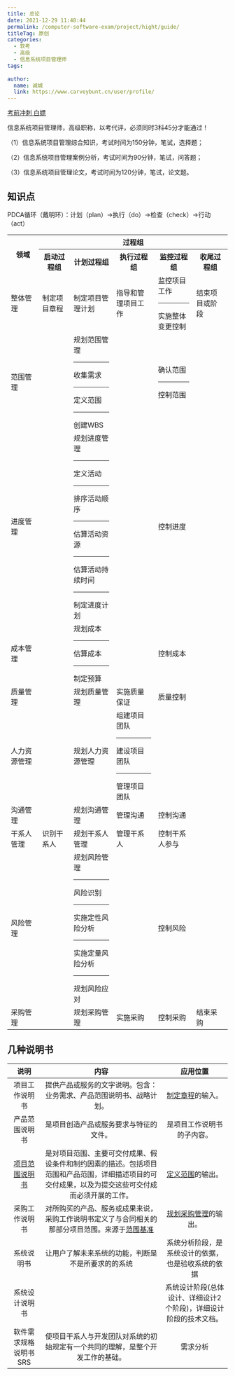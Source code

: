 ```yaml
---
title: 总论
date: 2021-12-29 11:48:44
permalink: /computer-software-exam/project/hight/guide/
titleTag: 原创
categories: 
  - 软考
  - 高级
  - 信息系统项目管理师
tags: 
  
author: 
  name: 诚城
  link: https://www.carveybunt.cn/user/profile/
---
```

[考前冲刺 白嫖](https://ke.qq.com/webcourse/index.html#cid=463254&term_id=100554390&taid=13296681877967254&type=1024&vid=387702299950832637)
<!--more-->
信息系统项目管理师，高级职称，以考代评，必须同时3科45分才能通过！

（1）信息系统项目管理综合知识，考试时间为150分钟，笔试，选择题；

（2）信息系统项目管理案例分析，考试时间为90分钟，笔试，问答题；

（3）信息系统项目管理论文，考试时间为120分钟，笔试，论文题。

## 知识点
PDCA循环（戴明环）：计划（plan）->执行（do）->检查（check）->行动（act）

<table>
<tr>
<th rowspan="2">领域</th>
<th colspan="5">过程组</th>
</tr>
<tr>
<th>启动过程组</th>
<th>计划过程组</th>
<th>执行过程组</th>
<th>监控过程组</th>
<th>收尾过程组</th>
</tr>

<tr>
<td>整体管理</td>
<td>制定项目章程</td>
<td>制定项目管理计划</td>
<td>指导和管理项目工作</td>
<td>监控项目工作</br><hr>实施整体变更控制</td>
<td>结束项目或阶段</td>
</tr>


<tr>
<td>范围管理</td>
<td></td>
<td>规划范围管理</br><hr>收集需求</br><hr>定义范围</br><hr>创建WBS</td>
<td></td>
<td>确认范围</br><hr>控制范围</td>
<td></td>
</tr>

<tr>
<td>进度管理</td>
<td></td>
<td>规划进度管理</br><hr>定义活动</br><hr>排序活动顺序</br><hr>估算活动资源</br><hr>估算活动持续时间</br><hr>制定进度计划</td>
<td></td>
<td>控制进度</td>
<td></td>
</tr>

<tr>
<td>成本管理</td>
<td></td>
<td>规划成本</br><hr>估算成本</br><hr>制定预算</td>
<td></td>
<td>控制成本</td>
<td></td>
</tr>

<tr>
<td>质量管理</td>
<td></td>
<td>规划质量管理</td>
<td>实施质量保证</td>
<td>质量控制</td>
<td></td>
</tr>

<tr>
<td>人力资源管理</td>
<td></td>
<td>规划人力资源管理</td>
<td>组建项目团队</br><hr>建设项目团队</br><hr>管理项目团队</td>
<td></td>
<td></td>
</tr>

<tr>
<td>沟通管理</td>
<td></td>
<td>规划沟通管理</td>
<td>管理沟通</br></td>
<td>控制沟通</td>
<td></td>
</tr>

<tr>
<td>干系人管理</td>
<td>识别干系人</td>
<td>规划干系人管理</td>
<td>管理干系人</td>
<td>控制干系人参与</td>
<td></td>
</tr>

<tr>
<td>风险管理</td>
<td></td>
<td>规划风险管理</br><hr>风险识别</br><hr>实施定性风险分析</br><hr>实施定量风险分析</br><hr>规划风险应对</td>
<td></td>
<td>控制风险</td>
<td></td>
</tr>

<tr>
<td>采购管理</td>
<td></td>
<td>规划采购管理</td>
<td>实施采购</td>
<td>控制采购</td>
<td>结束采购</td>
</tr>
</table>

## 几种说明书

|                              说明                              |                                                                          内容                                                                           |                               应用位置                               |
| :------------------------------------------------------------: | :-----------------------------------------------------------------------------------------------------------------------------------------------------: | :------------------------------------------------------------------: |
|                         项目工作说明书                         |                                          提供产品或服务的文字说明。包含：业务需求、产品范围说明书、战略计划。                                           |   [制定章程](../02.项目管理/01.整体管理.md#1制定项目章程)的输入。    |
|                         产品范围说明书                         |                                                         是项目创造产品或服务要求与特征的文件。                                                          |                      是项目工作说明书的子内容。                      |
| [项目范围说明书](../02.项目管理/02.范围管理.md#项目范围说明书) |   是对项目范围、主要可交付成果、假设条件和制约因素的描述。包括项目范围和产品范围，详细描述项目的可交付成果，以及为提交这些可交付成而必须开展的工作。    |     [定义范围](../02.项目管理/02.范围管理.md#3定义范围)的输出。      |
|                         采购工作说明书                         | 对所购买的产品、服务或成果来说，采购工作说明书定义了与合同相关的那部分项目范围。来源于[范围基准](../02.项目管理/02.范围管理.md#范围基准-scope-baseline) | [规划采购管理](../02.项目管理/10.采购管理.md#采购工作说明书)的输出。 |
|                           系统说明书                           |                                                   让用户了解未来系统的功能，判断是不是所要求的的系统                                                    |          系统分析阶段，是系统设计的依据，也是验收系统的依据          |
|                         系统设计说明书                         |                                                                                                                                                         |  系统设计阶段(总体设计、详细设计2个阶段)，详细设计阶段的技术文档。   |
|                     软件需求规格说明书 SRS                     |                                     使项目干系人与开发团队对系统的初始规定有一个共同的理解，是整个开发工作的基础。                                      |                               需求分析                               |